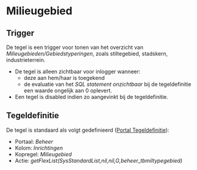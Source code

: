 # Milieugebied

## Trigger

De tegel is een trigger voor tonen van het overzicht van *Milieugebieden/Gebiedstyperingen*, zoals stiltegebied, stadskern, industrieterrein.

* De tegel is alleen zichtbaar voor inlogger wanneer:
  * deze aan hem/haar is toegekend
  * de evaluatie van het *SQL statement onzichtbaar* bij de tegeldefinitie een waarde ongelijk aan 0 oplevert.
* Een tegel is disabled indien zo aangevinkt bij de tegeldefinitie.

## Tegeldefinitie

De tegel is standaard als volgt gedefinieerd ([Portal Tegeldefinitie](/docs/instellen_inrichten/portaldefinitie/portal_tegel.md)):

* Portaal: *Beheer*
* Kolom: *Inrichtingen*
* Kopregel: *Milieugebied*
* Actie: *getFlexList(SysStandardList,nil,nil,G,beheer_tbmiltypegebied)*
